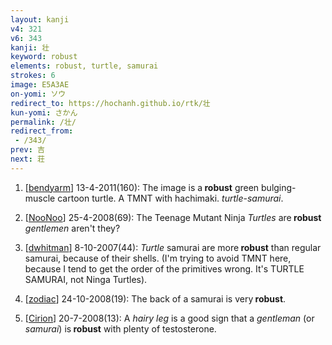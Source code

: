 ```yaml
---
layout: kanji
v4: 321
v6: 343
kanji: 壮
keyword: robust
elements: robust, turtle, samurai
strokes: 6
image: E5A3AE
on-yomi: ソウ
redirect_to: https://hochanh.github.io/rtk/壮
kun-yomi: さかん
permalink: /壮/
redirect_from:
 - /343/
prev: 吉
next: 荘
---
```


1) [<a href="http://kanji.koohii.com/profile/bendyarm">bendyarm</a>] 13-4-2011(160): The image is a<strong> robust</strong> green bulging-muscle cartoon turtle. A TMNT with hachimaki. <em>turtle</em>-<em>samurai</em>.

2) [<a href="http://kanji.koohii.com/profile/NooNoo">NooNoo</a>] 25-4-2008(69): The Teenage Mutant Ninja <em>Turtles</em> are<strong> robust</strong> <em>gentlemen</em> aren&#039;t they?

3) [<a href="http://kanji.koohii.com/profile/dwhitman">dwhitman</a>] 8-10-2007(44): <em>Turtle</em> samurai are more<strong> robust</strong> than regular samurai, because of their shells. (I&#039;m trying to avoid TMNT here, because I tend to get the order of the primitives wrong. It&#039;s TURTLE SAMURAI, not Ninga Turtles).

4) [<a href="http://kanji.koohii.com/profile/zodiac">zodiac</a>] 24-10-2008(19): The back of a samurai is very<strong> robust</strong>.

5) [<a href="http://kanji.koohii.com/profile/Cirion">Cirion</a>] 20-7-2008(13): A <em>hairy leg</em> is a good sign that a <em>gentleman</em> (or <em>samurai</em>) is<strong> robust</strong> with plenty of testosterone.

